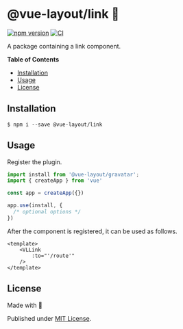 # @vue-layout/link 🔗

[![npm version](https://badge.fury.io/js/@vue-layout%2Fgravatar.svg)](https://badge.fury.io/js/@vue-layout%2Fgravatar)
[![CI](https://github.com/Tada5hi/vue-layout/actions/workflows/main.yml/badge.svg)](https://github.com/Tada5hi/vue-layout/actions/workflows/main.yml)

A package containing a link component.

**Table of Contents**

- [Installation](#installation)
- [Usage](#usage)
- [License](#license)

## Installation

```
$ npm i --save @vue-layout/link
```

## Usage

Register the plugin.

```typescript
import install from '@vue-layout/gravatar';
import { createApp } from 'vue'

const app = createApp({})

app.use(install, {
  /* optional options */
})
```

After the component is registered, it can be used as follows.

```vue
<template>
    <VLLink
        :to="'/route'"
    />
</template>
```

## License

Made with 💚

Published under [MIT License](./LICENSE).
